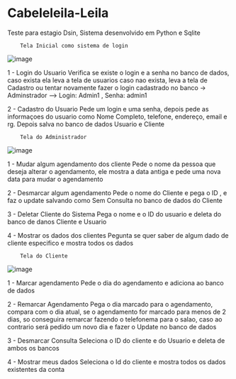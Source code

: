 # Cabeleleila-Leila

Teste para estagio Dsin,
Sistema desenvolvido em Python e Sqlite


        Tela Inicial como sistema de login

![image](https://github.com/LucasMatheus144/Cabeleleila-Leila/assets/79222732/2a470257-aa9d-4854-ab0e-488cecd61c6b)


1 - Login do Usuario
  Verifica se existe o login e a senha no banco de dados, caso exista ela leva a tela de usuarios
  caso nao exista, leva a tela de Cadastro ou tentar novamente fazer o login
  cadastrado no banco -> Adminstrador -->  Login: Admin1  ,  Senha: admin1
  
2 - Cadastro do Usuario
  Pede um login e uma senha, depois pede as informaçoes do usuario como Nome Completo, telefone, 
  endereço, email e rg. Depois salva no banco de dados Usuario e Cliente
 
        Tela do Administrador
 
 ![image](https://github.com/LucasMatheus144/Cabeleleila-Leila/assets/79222732/ceffcb0f-c4a4-4ab8-bdde-f63222ca542d)
 
 
1 - Mudar algum agendamento dos cliente
  Pede o nome da pessoa que deseja alterar o agendamento, ele mostra a data antiga e pede uma nova
  data para mudar o agendamento
  
2 - Desmarcar algum agendamento
  Pede o nome do Cliente e pega o ID , e faz o update salvando como Sem Consulta no banco de dados do Cliente

3 - Deletar Cliente do Sistema
  Pega o nome e o ID do usuario e deleta do banco de danos Cliente e Usuario
  
4 - Mostrar os dados dos clientes
  Pegunta se quer saber de algum dado de cliente especifico e mostra todos os dados
  
        Tela do Cliente

![image](https://github.com/LucasMatheus144/Cabeleleila-Leila/assets/79222732/f5a515b1-4bd2-4b64-8616-e0e7f21f05ca)


1 - Marcar agendamento
  Pede o dia do agendamento e adiciona ao banco de dados
  
2 - Remarcar Agendamento
  Pega o dia marcado para o agendamento, compara com o dia atual, se o agendamento for marcado para menos de 2 dias,
  so conseguira remarcar fazendo o telefonema para o salao, caso ao contrario será pedido um novo dia e fazer o 
  Update no banco de dados
  
3 - Desmarcar Consulta
  Seleciona o ID do cliente e do Usuario e deleta de ambos os bancos
  
4 - Mostrar meus dados
  Seleciona o Id do cliente e mostra todos os dados existentes da conta
  
